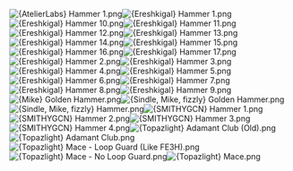 ![{AtelierLabs} Hammer 1.png](https://raw.githubusercontent.com/Klokinator/FE-Repo/main/Item%20Icons/Axes%20-%20Hammers/%7BAtelierLabs%7D%20Hammer%201.png "{AtelierLabs} Hammer 1.png")![{Ereshkigal} Hammer 1.png](https://raw.githubusercontent.com/Klokinator/FE-Repo/main/Item%20Icons/Axes%20-%20Hammers/%7BEreshkigal%7D%20Hammer%201.png "{Ereshkigal} Hammer 1.png")![{Ereshkigal} Hammer 10.png](https://raw.githubusercontent.com/Klokinator/FE-Repo/main/Item%20Icons/Axes%20-%20Hammers/%7BEreshkigal%7D%20Hammer%2010.png "{Ereshkigal} Hammer 10.png")![{Ereshkigal} Hammer 11.png](https://raw.githubusercontent.com/Klokinator/FE-Repo/main/Item%20Icons/Axes%20-%20Hammers/%7BEreshkigal%7D%20Hammer%2011.png "{Ereshkigal} Hammer 11.png")![{Ereshkigal} Hammer 12.png](https://raw.githubusercontent.com/Klokinator/FE-Repo/main/Item%20Icons/Axes%20-%20Hammers/%7BEreshkigal%7D%20Hammer%2012.png "{Ereshkigal} Hammer 12.png")![{Ereshkigal} Hammer 13.png](https://raw.githubusercontent.com/Klokinator/FE-Repo/main/Item%20Icons/Axes%20-%20Hammers/%7BEreshkigal%7D%20Hammer%2013.png "{Ereshkigal} Hammer 13.png")![{Ereshkigal} Hammer 14.png](https://raw.githubusercontent.com/Klokinator/FE-Repo/main/Item%20Icons/Axes%20-%20Hammers/%7BEreshkigal%7D%20Hammer%2014.png "{Ereshkigal} Hammer 14.png")![{Ereshkigal} Hammer 15.png](https://raw.githubusercontent.com/Klokinator/FE-Repo/main/Item%20Icons/Axes%20-%20Hammers/%7BEreshkigal%7D%20Hammer%2015.png "{Ereshkigal} Hammer 15.png")![{Ereshkigal} Hammer 16.png](https://raw.githubusercontent.com/Klokinator/FE-Repo/main/Item%20Icons/Axes%20-%20Hammers/%7BEreshkigal%7D%20Hammer%2016.png "{Ereshkigal} Hammer 16.png")![{Ereshkigal} Hammer 17.png](https://raw.githubusercontent.com/Klokinator/FE-Repo/main/Item%20Icons/Axes%20-%20Hammers/%7BEreshkigal%7D%20Hammer%2017.png "{Ereshkigal} Hammer 17.png")![{Ereshkigal} Hammer 2.png](https://raw.githubusercontent.com/Klokinator/FE-Repo/main/Item%20Icons/Axes%20-%20Hammers/%7BEreshkigal%7D%20Hammer%202.png "{Ereshkigal} Hammer 2.png")![{Ereshkigal} Hammer 3.png](https://raw.githubusercontent.com/Klokinator/FE-Repo/main/Item%20Icons/Axes%20-%20Hammers/%7BEreshkigal%7D%20Hammer%203.png "{Ereshkigal} Hammer 3.png")![{Ereshkigal} Hammer 4.png](https://raw.githubusercontent.com/Klokinator/FE-Repo/main/Item%20Icons/Axes%20-%20Hammers/%7BEreshkigal%7D%20Hammer%204.png "{Ereshkigal} Hammer 4.png")![{Ereshkigal} Hammer 5.png](https://raw.githubusercontent.com/Klokinator/FE-Repo/main/Item%20Icons/Axes%20-%20Hammers/%7BEreshkigal%7D%20Hammer%205.png "{Ereshkigal} Hammer 5.png")![{Ereshkigal} Hammer 6.png](https://raw.githubusercontent.com/Klokinator/FE-Repo/main/Item%20Icons/Axes%20-%20Hammers/%7BEreshkigal%7D%20Hammer%206.png "{Ereshkigal} Hammer 6.png")![{Ereshkigal} Hammer 7.png](https://raw.githubusercontent.com/Klokinator/FE-Repo/main/Item%20Icons/Axes%20-%20Hammers/%7BEreshkigal%7D%20Hammer%207.png "{Ereshkigal} Hammer 7.png")![{Ereshkigal} Hammer 8.png](https://raw.githubusercontent.com/Klokinator/FE-Repo/main/Item%20Icons/Axes%20-%20Hammers/%7BEreshkigal%7D%20Hammer%208.png "{Ereshkigal} Hammer 8.png")![{Ereshkigal} Hammer 9.png](https://raw.githubusercontent.com/Klokinator/FE-Repo/main/Item%20Icons/Axes%20-%20Hammers/%7BEreshkigal%7D%20Hammer%209.png "{Ereshkigal} Hammer 9.png")![{Mike} Golden Hammer.png](https://raw.githubusercontent.com/Klokinator/FE-Repo/main/Item%20Icons/Axes%20-%20Hammers/%7BMike%7D%20Golden%20Hammer.png "{Mike} Golden Hammer.png")![{Sindle, Mike, fizzly} Golden Hammer.png](https://raw.githubusercontent.com/Klokinator/FE-Repo/main/Item%20Icons/Axes%20-%20Hammers/%7BSindle,%20Mike,%20fizzly%7D%20Golden%20Hammer.png "{Sindle, Mike, fizzly} Golden Hammer.png")![{Sindle, Mike, fizzly} Hammer.png](https://raw.githubusercontent.com/Klokinator/FE-Repo/main/Item%20Icons/Axes%20-%20Hammers/%7BSindle,%20Mike,%20fizzly%7D%20Hammer.png "{Sindle, Mike, fizzly} Hammer.png")![{SMITHYGCN} Hammer 1.png](https://raw.githubusercontent.com/Klokinator/FE-Repo/main/Item%20Icons/Axes%20-%20Hammers/%7BSMITHYGCN%7D%20Hammer%201.png "{SMITHYGCN} Hammer 1.png")![{SMITHYGCN} Hammer 2.png](https://raw.githubusercontent.com/Klokinator/FE-Repo/main/Item%20Icons/Axes%20-%20Hammers/%7BSMITHYGCN%7D%20Hammer%202.png "{SMITHYGCN} Hammer 2.png")![{SMITHYGCN} Hammer 3.png](https://raw.githubusercontent.com/Klokinator/FE-Repo/main/Item%20Icons/Axes%20-%20Hammers/%7BSMITHYGCN%7D%20Hammer%203.png "{SMITHYGCN} Hammer 3.png")![{SMITHYGCN} Hammer 4.png](https://raw.githubusercontent.com/Klokinator/FE-Repo/main/Item%20Icons/Axes%20-%20Hammers/%7BSMITHYGCN%7D%20Hammer%204.png "{SMITHYGCN} Hammer 4.png")![{Topazlight} Adamant  Club (Old).png](https://raw.githubusercontent.com/Klokinator/FE-Repo/main/Item%20Icons/Axes%20-%20Hammers/%7BTopazlight%7D%20Adamant%20%20Club%20(Old).png "{Topazlight} Adamant  Club (Old).png")![{Topazlight} Adamant Club.png](https://raw.githubusercontent.com/Klokinator/FE-Repo/main/Item%20Icons/Axes%20-%20Hammers/%7BTopazlight%7D%20Adamant%20Club.png "{Topazlight} Adamant Club.png")![{Topazlight} Mace - Loop Guard (Like FE3H).png](https://raw.githubusercontent.com/Klokinator/FE-Repo/main/Item%20Icons/Axes%20-%20Hammers/%7BTopazlight%7D%20Mace%20-%20Loop%20Guard%20(Like%20FE3H).png "{Topazlight} Mace - Loop Guard (Like FE3H).png")![{Topazlight} Mace - No Loop Guard.png](https://raw.githubusercontent.com/Klokinator/FE-Repo/main/Item%20Icons/Axes%20-%20Hammers/%7BTopazlight%7D%20Mace%20-%20No%20Loop%20Guard.png "{Topazlight} Mace - No Loop Guard.png")![{Topazlight} Mace.png](https://raw.githubusercontent.com/Klokinator/FE-Repo/main/Item%20Icons/Axes%20-%20Hammers/%7BTopazlight%7D%20Mace.png "{Topazlight} Mace.png")